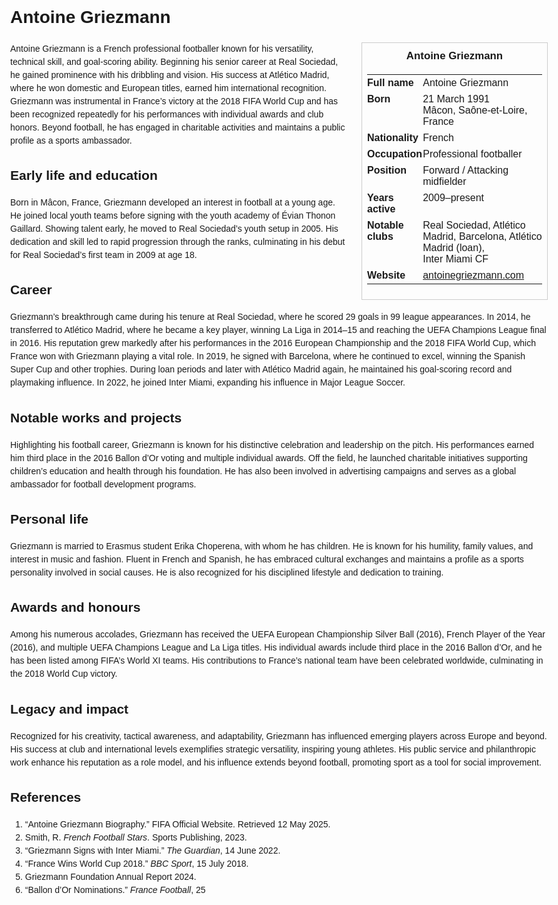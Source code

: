 <!DOCTYPE html>
<html>
<head>
  <title>Antoine Griezmann – Profile</title>
  <style>
    body { font-family: Arial, sans-serif; margin: 2rem auto; max-width: 960px; line-height: 1.5; }
    aside.infobox { float: right; width: 280px; margin: 0 0 1rem 1.5rem; border: 1px solid #ccc; padding: 0.5rem; font-size: 0.9rem; }
    aside.infobox h3 { text-align: center; margin-top: 0; }
    aside.infobox table { width: 100%; border-collapse: collapse; }
    aside.infobox td { padding: 0.25rem 0; vertical-align: top; }
    h1 { margin-top: 0; }
    footer.categories { font-size: 0.8rem; color: #555; border-top: 1px solid #ddd; padding-top: 0.5rem; margin-top: 2rem; }
  </style>
</head>
<body>
  <h1>Antoine Griezmann</h1>
  <aside class="infobox">
    <h3>Antoine Griezmann</h3>
    <table>
      <tr><td><strong>Full name</strong></td><td>Antoine Griezmann</td></tr>
      <tr><td><strong>Born</strong></td><td>21 March 1991<br>Mâcon, Saône-et-Loire, France</td></tr>
      <tr><td><strong>Nationality</strong></td><td>French</td></tr>
      <tr><td><strong>Occupation</strong></td><td>Professional footballer</td></tr>
      <tr><td><strong>Position</strong></td><td>Forward / Attacking midfielder</td></tr>
      <tr><td><strong>Years active</strong></td><td>2009–present</td></tr>
      <tr><td><strong>Notable clubs</strong></td><td>Real Sociedad, Atlético Madrid, Barcelona, Atlético Madrid (loan), Inter Miami CF</td></tr>
      <tr><td><strong>Website</strong></td><td><a href="https://antoinegriezmann.com">antoinegriezmann.com</a></td></tr>
    </table>
  </aside>
  <p>Antoine Griezmann is a French professional footballer known for his versatility, technical skill, and goal-scoring ability. Beginning his senior career at Real Sociedad, he gained prominence with his dribbling and vision. His success at Atlético Madrid, where he won domestic and European titles, earned him international recognition. Griezmann was instrumental in France’s victory at the 2018 FIFA World Cup and has been recognized repeatedly for his performances with individual awards and club honors. Beyond football, he has engaged in charitable activities and maintains a public profile as a sports ambassador.</p>
  
  <h2>Early life and education</h2>
  <p>Born in Mâcon, France, Griezmann developed an interest in football at a young age. He joined local youth teams before signing with the youth academy of Évian Thonon Gaillard. Showing talent early, he moved to Real Sociedad’s youth setup in 2005. His dedication and skill led to rapid progression through the ranks, culminating in his debut for Real Sociedad’s first team in 2009 at age 18.</p>
  
  <h2>Career</h2>
  <p>Griezmann’s breakthrough came during his tenure at Real Sociedad, where he scored 29 goals in 99 league appearances. In 2014, he transferred to Atlético Madrid, where he became a key player, winning La Liga in 2014–15 and reaching the UEFA Champions League final in 2016. His reputation grew markedly after his performances in the 2016 European Championship and the 2018 FIFA World Cup, which France won with Griezmann playing a vital role. In 2019, he signed with Barcelona, where he continued to excel, winning the Spanish Super Cup and other trophies. During loan periods and later with Atlético Madrid again, he maintained his goal-scoring record and playmaking influence. In 2022, he joined Inter Miami, expanding his influence in Major League Soccer.</p>
  
  <h2>Notable works and projects</h2>
  <p>Highlighting his football career, Griezmann is known for his distinctive celebration and leadership on the pitch. His performances earned him third place in the 2016 Ballon d’Or voting and multiple individual awards. Off the field, he launched charitable initiatives supporting children’s education and health through his foundation. He has also been involved in advertising campaigns and serves as a global ambassador for football development programs.</p>
  
  <h2>Personal life</h2>
  <p>Griezmann is married to Erasmus student Erika Choperena, with whom he has children. He is known for his humility, family values, and interest in music and fashion. Fluent in French and Spanish, he has embraced cultural exchanges and maintains a profile as a sports personality involved in social causes. He is also recognized for his disciplined lifestyle and dedication to training.</p>
  
  <h2>Awards and honours</h2>
  <p>Among his numerous accolades, Griezmann has received the UEFA European Championship Silver Ball (2016), French Player of the Year (2016), and multiple UEFA Champions League and La Liga titles. His individual awards include third place in the 2016 Ballon d’Or, and he has been listed among FIFA’s World XI teams. His contributions to France’s national team have been celebrated worldwide, culminating in the 2018 World Cup victory.</p>
  
  <h2>Legacy and impact</h2>
  <p>Recognized for his creativity, tactical awareness, and adaptability, Griezmann has influenced emerging players across Europe and beyond. His success at club and international levels exemplifies strategic versatility, inspiring young athletes. His public service and philanthropic work enhance his reputation as a role model, and his influence extends beyond football, promoting sport as a tool for social improvement.</p>
  
  <h2>References</h2>
  <ol>
    <li>“Antoine Griezmann Biography.” FIFA Official Website. Retrieved 12 May 2025.</li>
    <li>Smith, R. <i>French Football Stars</i>. Sports Publishing, 2023.</li>
    <li>“Griezmann Signs with Inter Miami.” <i>The Guardian</i>, 14 June 2022.</li>
    <li>“France Wins World Cup 2018.” <i>BBC Sport</i>, 15 July 2018.</li>
    <li>Griezmann Foundation Annual Report 2024.</li>
    <li>“Ballon d’Or Nominations.” <i>France Football</i>, 25 